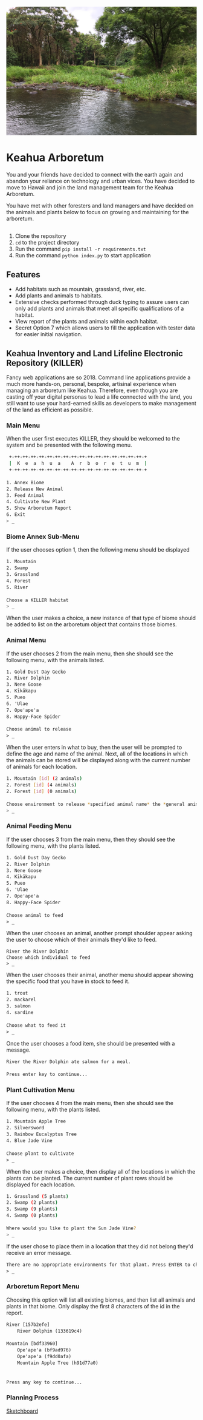 ![Keahua Landscape](./keahua.jpeg)

# Keahua Arboretum

You and your friends have decided to connect with the earth again and abandon your reliance on technology and urban vices. You have decided to move to Hawaii and join the land management team for the Keahua Arboretum.

You have met with other foresters and land managers and have decided on the animals and plants below to focus on growing and maintaining for the arboretum.

## 
1. Clone the repository
1. `cd` to the project directory
1. Run the command `pip install -r requirements.txt`
1. Run the command `python index.py` to start application 

## Features

* Add habitats such as mountain, grassland, river, etc. 
* Add plants and animals to habitats. 
* Extensive checks performed through duck typing to assure users can only add plants and animals that meet all specific qualifications of a habitat.
* View report of the plants and animals within each habitat.
* Secret Option 7 which allows users to fill the application with tester data for easier initial navigation.


## Keahua Inventory and Land Lifeline Electronic Repository (KILLER)

Fancy web applications are so 2018. Command line applications provide a much more hands-on, personal, bespoke, artisinal experience when managing an arboretum like Keahua. Therefore, even though you are casting off your digital personas to lead a life connected with the land, you still want to use your hard-earned skills as developers to make management of the land as efficient as possible.

### Main Menu

When the user first executes KILLER, they should be welcomed to the system and be presented with the following menu.

```sh
 +-++-++-++-++-++-++-++-++-++-++-++-++-++-++-++-++-+
 |  K  e  a  h  u  a    A  r  b  o  r  e  t  u  m  |
 +-++-++-++-++-++-++-++-++-++-++-++-++-++-++-++-++-+

1. Annex Biome
2. Release New Animal
3. Feed Animal
4. Cultivate New Plant
5. Show Arboretum Report
6. Exit
> _
```

### Biome Annex Sub-Menu

If the user chooses option 1, then the following menu should be displayed

```sh
1. Mountain
2. Swamp
3. Grassland
4. Forest
5. River

Choose a KILLER habitat
> _
```

When the user makes a choice, a new instance of that type of biome should be added to list on the arboretum object that contains those biomes.

### Animal Menu

If the user chooses 2 from the main menu, then she should see the following menu, with the animals listed.

```html
1. Gold Dust Day Gecko
2. River Dolphin
3. Nene Goose
4. Kīkākapu
5. Pueo
6. 'Ulae
7. Ope'ape'a
8. Happy-Face Spider

Choose animal to release
> _
```

When the user enters in what to buy, then the user will be prompted to define the age and name of the animal. Next, all of the locations in which the animals can be stored will be displayed along with the current number of animals for each location.

```sh
1. Mountain [id] (2 animals)
2. Forest [id] (4 animals)
2. Forest [id] (0 animals)

Choose environment to release *specified animal name* the *general animal type*
> _
```

### Animal Feeding Menu

If the user chooses 3 from the main menu, then they should see the following menu, with the plants listed.

```html
1. Gold Dust Day Gecko
2. River Dolphin
3. Nene Goose
4. Kīkākapu
5. Pueo
6. 'Ulae
7. Ope'ape'a
8. Happy-Face Spider

Choose animal to feed
> _
```
When the user chooses an animal, another prompt shoulder appear asking the user to choose which of their animals they'd like to feed. 
```
River the River Dolphin
Choose which individual to feed 
> _
```
When the user chooses their animal, another menu should appear showing the specific food that you have in stock to feed it.

```html
1. trout
2. mackarel
3. salmon
4. sardine

Choose what to feed it
> _
```

Once the user chooses a food item, she should be presented with a message.

```html
River the River Dolphin ate salmon for a meal.

Press enter key to continue...
```

### Plant Cultivation Menu

If the user chooses 4 from the main menu, then she should see the following menu, with the plants listed.

```html
1. Mountain Apple Tree
2. Silversword
3. Rainbow Eucalyptus Tree
4. Blue Jade Vine

Choose plant to cultivate
> _
```

When the user makes a choice, then display all of the locations in which the plants can be planted. The current number of plant rows should be displayed for each location.

```sh
1. Grassland (5 plants)
2. Swamp (2 plants)
3. Swamp (9 plants)
4. Swamp (0 plants)

Where would you like to plant the Sun Jade Vine?
> _
```

If the user chose to place them in a location that they did not belong they'd receive an error message.

```html
There are no appropriate environments for that plant. Press ENTER to choose a new plant.
> _
```

### Arboretum Report Menu

Choosing this option will list all existing biomes, and then list all animals and plants in that biome. Only display the first 8 characters of the id in the report.

```html
River [157b2efe]
    River Dolphin (133619c4)

Mountain [bdf33960]
    Ope'ape'a (bf9ad976)
    Ope'ape'a (f9dd0afa)
    Mountain Apple Tree (h91d77a0)


Press any key to continue...
```
### Planning Process
[Sketchboard](https://sketchboard.me/rB63PJFAWKFL#/)